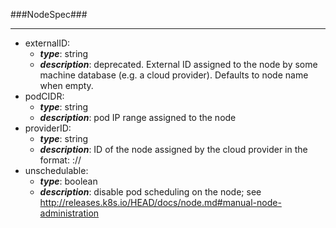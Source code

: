 ###NodeSpec###

---
* externalID: 
  * **_type_**: string
  * **_description_**: deprecated. External ID assigned to the node by some machine database (e.g. a cloud provider). Defaults to node name when empty.
* podCIDR: 
  * **_type_**: string
  * **_description_**: pod IP range assigned to the node
* providerID: 
  * **_type_**: string
  * **_description_**: ID of the node assigned by the cloud provider in the format: <ProviderName>://<ProviderSpecificNodeID>
* unschedulable: 
  * **_type_**: boolean
  * **_description_**: disable pod scheduling on the node; see http://releases.k8s.io/HEAD/docs/node.md#manual-node-administration
